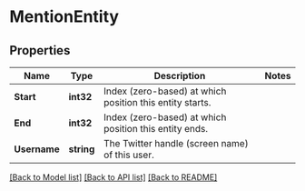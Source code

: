 # MentionEntity

## Properties

Name | Type | Description | Notes
------------ | ------------- | ------------- | -------------
**Start** | **int32** | Index (zero-based) at which position this entity starts. | 
**End** | **int32** | Index (zero-based) at which position this entity ends. | 
**Username** | **string** | The Twitter handle (screen name) of this user. | 

[[Back to Model list]](../README.md#documentation-for-models) [[Back to API list]](../README.md#documentation-for-api-endpoints) [[Back to README]](../README.md)



